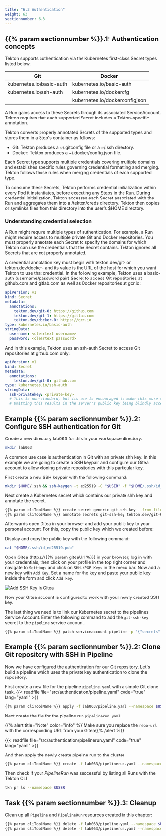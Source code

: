 ```yaml
---
title: "6.3 Authentication"
weight: 63
sectionnumber: 6.3
---
```


## {{% param sectionnumber %}}.1: Authentication concepts


Tekton supports authentication via the Kubernetes first-class Secret types listed below.

| Git                      | Docker                         |
|--------------------------|--------------------------------|
| kubernetes.io/basic-auth | kubernetes.io/basic-auth       |
| kubernetes.io/ssh-auth   | kubernetes.io/dockercfg        |
|                          | kubernetes.io/dockerconfigjson |

A Run gains access to these Secrets through its associated ServiceAccount. Tekton requires that each supported Secret includes a Tekton-specific annotation.

Tekton converts properly annotated Secrets of the supported types and stores them in a Step's container as follows:

* Git: Tekton produces a ~/.gitconfig file or a ~/.ssh directory.
* Docker: Tekton produces a ~/.docker/config.json file.

Each Secret type supports multiple credentials covering multiple domains and establishes specific rules governing credential formatting and merging. Tekton follows those rules when merging credentials of each supported type.

To consume these Secrets, Tekton performs credential initialization within every Pod it instantiates, before executing any Steps in the Run. During credential initialization, Tekton accesses each Secret associated with the Run and aggregates them into a /tekton/creds directory. Tekton then copies or symlinks files from this directory into the user’s $HOME directory.


### Understanding credential selection

A Run might require multiple types of authentication. For example, a Run might require access to multiple private Git and Docker repositories. You must properly annotate each Secret to specify the domains for which Tekton can use the credentials that the Secret contains. Tekton ignores all Secrets that are not properly annotated.

A credential annotation key must begin with tekton.dev/git- or tekton.dev/docker- and its value is the URL of the host for which you want Tekton to use that credential. In the following example, Tekton uses a basic-auth (username/password pair) Secret to access Git repositories at github.com and gitlab.com as well as Docker repositories at gcr.io:

```yaml
apiVersion: v1
kind: Secret
metadata:
  annotations:
    tekton.dev/git-0: https://github.com
    tekton.dev/git-1: https://gitlab.com
    tekton.dev/docker-0: https://gcr.io
type: kubernetes.io/basic-auth
stringData:
  username: <cleartext username>
  password: <cleartext password>
```

And in this example, Tekton uses an ssh-auth Secret to access Git repositories at github.com only:

```yaml
apiVersion: v1
kind: Secret
metadata:
  annotations:
    tekton.dev/git-0: github.com
type: kubernetes.io/ssh-auth
stringData:
  ssh-privatekey: <private-key>
  # This is non-standard, but its use is encouraged to make this more secure.
  # Omitting this results in the server's public key being blindly accepted.
```


## Example {{% param sectionnumber %}}.2: Configure SSH authentication for Git

Create a new directory lab063 for this in your workspace directory.

```bash
mkdir lab063
```

A common use case is authentication in Git with an private shh key. In this example we are going to create a SSH keypair and configure our Gitea account to allow cloning private repositories with this particular key.

First create a new SSH keypair with the following command:

```bash
mkdir $HOME/.ssh && ssh-keygen -t ed25519 -C "$USER" -f "$HOME/.ssh/id_ed25519" -P "" -q
```

Next create a Kubernetes secret which contains our private shh key and annotate the secret.

```bash
{{% param cliToolName %}} create secret generic git-ssh-key --from-file=ssh-privatekey=$HOME/.ssh/id_ed25519 --type=kubernetes.io/ssh-auth --namespace $USER
{{% param cliToolName %}} annotate secrets git-ssh-key tekton.dev/git-0=ssh.{{% param giteaUrl %}}:2222 --namespace $USER
```

Afterwards open Gitea in your browser and add your public key to your personal account. For this, copy the public key which we created before:

Display and copy the public key with the following command:

```bash
cat "$HOME/.ssh/id_ed25519.pub"
```

Open Gitea (https://{{% param giteaUrl %}}) in your browser, log in with your credentials, then click on your profile in the top right corner and navigate to `Settings` and click on `SHH-/PGP Keys` in the menu bar.
Now add a new key with `Add Key`. Set a name for the key and paste your public key inside the form and click `Add key`.

![Add SSH Key in Gitea](../ssh.gif)

Now your Gitea account is configured to work with your newly created SSH key.

The last thing we need is to link our Kubernetes secret to the pipelines Service Account.
Enter the following command to add the `git-ssh-key` secret to the `pipeline` service account.

```bash
{{% param cliToolName %}} patch serviceaccount pipeline -p '{"secrets": [{"name": "git-ssh-key"}]}' --namespace $USER
```


## Example {{% param sectionnumber %}}.2: Clone Git repository with SSH in Pipeline

Now we have configured the authentication for our Git repository. Let's build a pipeline which uses the private key authentication to clone the repository.

First create a new file for the pipeline `pipeline.yaml` with a simple Git clone task.
{{< readfile file="src/authentication/pipeline.yaml"  code="true" lang="yaml" >}}


```bash
{{% param cliToolName %}} apply -f lab063/pipeline.yaml --namespace $USER
```


Next create the file for the pipeline run `pipelinerun.yaml`.

{{% alert title="Note" color="info" %}}Make sure you replace the `repo-url` with the corresponding URL from your Gitea{{% /alert %}}

{{< readfile file="src/authentication/pipelinerun.yaml"  code="true" lang="yaml" >}}

And then apply the newly create pipeline run to the cluster
```bash
{{% param cliToolName %}} create -f lab063/pipelinerun.yaml --namespace $USER
```

Then check if your *PipelineRun* was successful by listing all Runs with the Tekton CLI
```bash
tkn pr ls --namespace $USER
```


## Task {{% param sectionnumber %}}.3: Cleanup

Clean up all `Pipeline` and `PipelineRun` resources created in this chapter:

```bash
{{% param cliToolName %}} delete -f lab063/pipeline.yaml --namespace $USER
{{% param cliToolName %}} delete -f lab063/pipelinerun.yaml --namespace $USER
```
